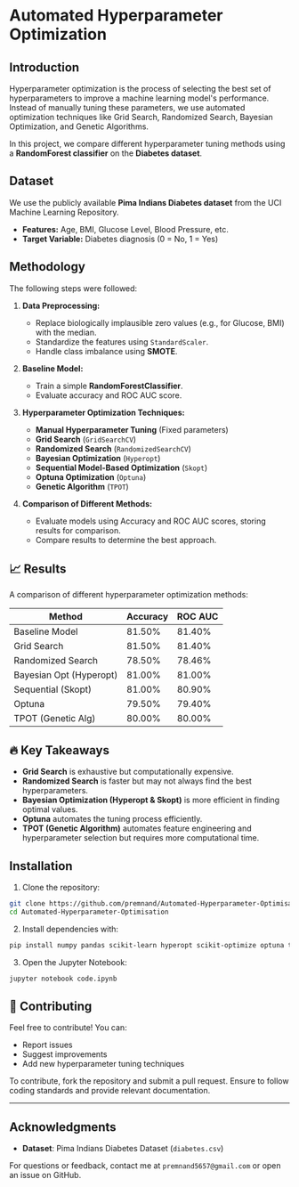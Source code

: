 # Automated Hyperparameter Optimization

## Introduction

Hyperparameter optimization is the process of selecting the best set of hyperparameters to improve a machine learning model's performance. Instead of manually tuning these parameters, we use automated optimization techniques like Grid Search, Randomized Search, Bayesian Optimization, and Genetic Algorithms.

In this project, we compare different hyperparameter tuning methods using a **RandomForest classifier** on the **Diabetes dataset**.

## Dataset
We use the publicly available **Pima Indians Diabetes dataset** from the UCI Machine Learning Repository.

- **Features:** Age, BMI, Glucose Level, Blood Pressure, etc.
- **Target Variable:** Diabetes diagnosis (0 = No, 1 = Yes)

## Methodology
The following steps were followed:

1. **Data Preprocessing:**
   - Replace biologically implausible zero values (e.g., for Glucose, BMI) with the median.
   - Standardize the features using `StandardScaler`.
   - Handle class imbalance using **SMOTE**.

2. **Baseline Model:**
   - Train a simple **RandomForestClassifier**.
   - Evaluate accuracy and ROC AUC score.

3. **Hyperparameter Optimization Techniques:**
   - **Manual Hyperparameter Tuning** (Fixed parameters)
   - **Grid Search** (`GridSearchCV`)
   - **Randomized Search** (`RandomizedSearchCV`)
   - **Bayesian Optimization** (`Hyperopt`)
   - **Sequential Model-Based Optimization** (`Skopt`)
   - **Optuna Optimization** (`Optuna`)
   - **Genetic Algorithm** (`TPOT`)

4. **Comparison of Different Methods:**
   - Evaluate models using Accuracy and ROC AUC scores, storing results for comparison.
   - Compare results to determine the best approach.

## 📈 Results
A comparison of different hyperparameter optimization methods:

| Method              | Accuracy | ROC AUC |
|---------------------|----------|---------|
| Baseline Model     | 81.50%   | 81.40%  |
| Grid Search       | 81.50%   | 81.40%  |
| Randomized Search | 78.50%   | 78.46%  |
| Bayesian Opt (Hyperopt) | 81.00% | 81.00%  |
| Sequential (Skopt) | 81.00%   | 80.90%  |
| Optuna            | 79.50%   | 79.40%  |
| TPOT (Genetic Alg) | 80.00%  | 80.00%  |

## 🔥 Key Takeaways
- **Grid Search** is exhaustive but computationally expensive.
- **Randomized Search** is faster but may not always find the best hyperparameters.
- **Bayesian Optimization (Hyperopt & Skopt)** is more efficient in finding optimal values.
- **Optuna** automates the tuning process efficiently.
- **TPOT (Genetic Algorithm)** automates feature engineering and hyperparameter selection but requires more computational time.

## Installation
1. Clone the repository:
```bash
git clone https://github.com/premnand/Automated-Hyperparameter-Optimisation.git
cd Automated-Hyperparameter-Optimisation
```

2. Install dependencies with:
```bash
pip install numpy pandas scikit-learn hyperopt scikit-optimize optuna tpot imbalanced-learn matplotlib seaborn
```

3. Open the Jupyter Notebook:
```bash
jupyter notebook code.ipynb
```

## 🤝 Contributing
Feel free to contribute! You can:
- Report issues
- Suggest improvements
- Add new hyperparameter tuning techniques

To contribute, fork the repository and submit a pull request. Ensure to follow coding standards and provide relevant documentation.

---
## Acknowledgments
- **Dataset**: Pima Indians Diabetes Dataset (`diabetes.csv`)

For questions or feedback, contact me at `premnand5657@gmail.com` or open an issue on GitHub.

